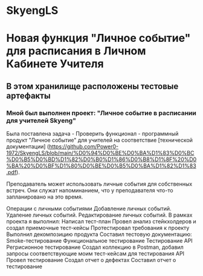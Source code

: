 # SkyengLS

# Новая функция "Личное событие" для расписания в Личном Кабинете Учителя
## В этом хранилище расположены тестовые артефакты

### Мной был выполнен проект: "Личное событие в расписании для учителей Skyeng"

Была поставлена задача - Проверить функционал - программный продукт "Личное событие" для учителей на соответствие [технической документации] (https://github.com/Power0-1972/SkyengLS/blob/main/%D0%94%D0%BE%D0%BA%D1%83%D0%BC%D0%B5%D0%BD%D1%82%D0%B0%D1%86%D0%B8%D1%8F%20%D0%BA%20%D0%BF%D1%80%D0%BE%D0%B5%D0%BA%D1%82%D1%83.pdf).

Преподаватель может использовать личные события для собственных встреч. Они служат напоминанием, что у преподавателя что-то запланировано на это время.

Операции с личными событиями
Добавление личных событий.
Удаление личных событий.
Редактирование личных событий.
В рамках проекта я выполнил:
Написал тест-план
Провел анализ стейкхолдеров и создал приемочные тест-кейсы
Протестировал требования к проекту
Выполнил декомпозицию продукта
Составил тестовую документацию:
Smoke-тестирование
Функциональное тестирование
Тестирование API
Регрисионное тестирование
Создал коллекцию в Postman, добавил запросы соответствующие моим тест-кейсам для тестирования API
Провел тестирование
Создал отчет о дефектах
Составил отчет о тестирование
